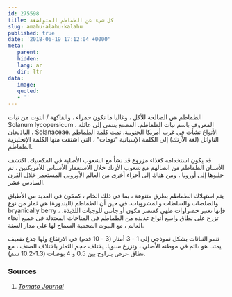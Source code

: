```yaml
---
id: 275598
title: كل شيء عن الطماطم المتواضعة
slug: amahu-alahu-kalahu
published: true
date: '2018-06-19 17:12:04 +0000'
meta:
   parent: 
   hidden: 
   lang: ar
   dir: ltr
data:
   image: 
   quoted:
   - ''
---
```


الطماطم هي الصالحة للأكل ، وغالبا ما تكون حمراء ، والفاكهة / التوت من نبات Solanum lycopersicum ، المعروف باسم نبات الطماطم. المصنع ينتمي إلى عائلة الباذنجان ، Solanaceae. الأنواع نشأت في غرب أمريكا الجنوبية. نمت كلمة الطماطم الناواتل (لغة الأزتك) إلى الكلمة الإسبانية \"تومات\" ، التي اشتقت منها الكلمة الإنجليزية الطماطم.

قد يكون استخدامه كغذاء مزروع قد نشأ مع الشعوب الأصلية في المكسيك. اكتشف الأسبان الطماطم من اتصالهم مع شعوب الأزتك خلال الاستعمار الأسباني للأمريكتين ، ثم جلبوها إلى أوروبا ، ومن هناك إلى أجزاء أخرى من العالم الأوروبي المستعمر خلال القرن السادس عشر.

يتم استهلاك الطماطم بطرق متنوعة ، بما في ذلك الخام ، كمكون في العديد من الأطباق والصلصات والسلطات والمشروبات. في حين أن الطماطم (البندورة) هي ثمار من نوع bryanically berry ، فإنها تعتبر خضراوات طهي كعنصر مكون أو جانبي للوجبات اللذيذة. تزرع على نطاق واسع أنواع عديدة من الطماطم في المناخات المعتدلة في جميع أنحاء العالم ، مع البيوت المحمية السماح لها على مدار السنة.

تنمو النباتات بشكل نموذجي إلى 1 - 3 أمتار (3 - 10 قدم) في الارتفاع ولها جذع ضعيف يمتد. هو دائم في موطنه الأصلي ، وتزرع سنويا. يختلف حجم الثمار باختلاف الصنف ، مع نطاق عرض يتراوح بين 0.5 و 4 بوصات (1.3-10.2 سم).

<!--{% contentfor hero %}-->
### Sources

1. [<cite>Tomato Journal</cite>](http://www.tomato.com)
<!--{% endcontentfor %}-->
